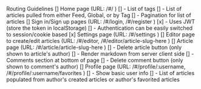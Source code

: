 Routing Guidelines
[] Home page (URL: /#/ )
 [] - List of tags
 [] - List of articles pulled from either Feed, Global, or by Tag
 [] - Pagination for list of articles
[] Sign in/Sign up pages (URL: /#/login, /#/register )
 [x] - Uses JWT (store the token in localStorage)
 [] - Authentication can be easily switched to session/cookie based
[x] Settings page (URL: /#/settings )
[] Editor page to create/edit articles (URL: /#/editor, /#/editor/article-slug-here )
[] Article page (URL: /#/article/article-slug-here )
 [] - Delete article button (only shown to article's author)
 [] - Render markdown from server client side
 [] - Comments section at bottom of page
 [] - Delete comment button (only shown to comment's author)
[] Profile page (URL: /#/profile/:username, /#/profile/:username/favorites )
 [] - Show basic user info
 [] - List of articles populated from author's created articles or author's favorited articles